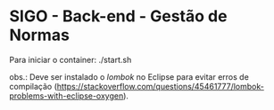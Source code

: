 # SIGO - Back-end - Gestão de Normas




Para iniciar o container: ./start.sh

obs.:
Deve ser instalado o *lombok* no Eclipse para evitar erros de compilação (https://stackoverflow.com/questions/45461777/lombok-problems-with-eclipse-oxygen).
